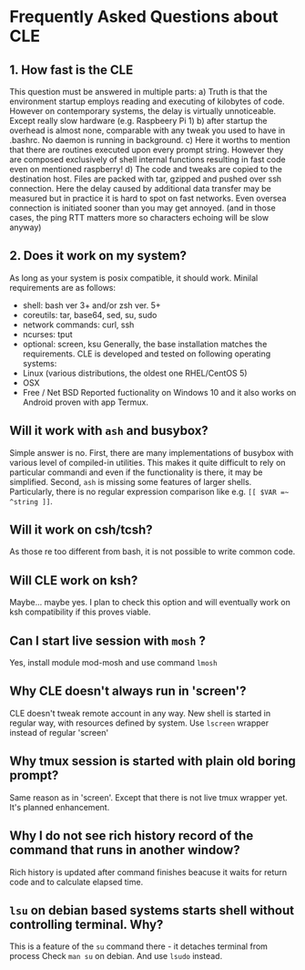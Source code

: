 # Frequently Asked Questions about CLE

## 1. How fast is the CLE
This question must be answered in multiple parts:
a) Truth is that the environment startup employs reading and executing of
kilobytes of code. However on contemporary systems, the delay is virtually
unnoticeable. Except really slow hardware (e.g. Raspbeery Pi 1)
b) after startup the overhead is almost none, comparable with any tweak you
used to have in .bashrc. No daemon is running in background.
c) Here it worths to mention that there are routines executed upon every
prompt string. However they are composed exclusively of shell internal
functions resulting in fast code even on mentioned raspberry!
d) The code and tweaks are copied to the destination host. Files are packed
with tar, gzipped and pushed over ssh connection. Here the delay caused by
additional data transfer may be measured but in practice it is hard to spot
on fast networks. Even oversea connection is initiated sooner than you may
get annoyed. (and in those cases, the ping RTT matters more so characters
echoing will be slow anyway)


## 2. Does it work on my system?
As long as your system is posix compatible, it should work.
Minilal requirements are as follows:
- shell: bash ver 3+ and/or zsh ver. 5+
- coreutils: tar, base64, sed, su, sudo
- network commands: curl, ssh
- ncurses: tput
- optional: screen, ksu
Generally, the base installation matches the requirements. CLE is developed
and tested on following operating systems:
- Linux (various distributions, the oldest one RHEL/CentOS 5)
- OSX
- Free / Net BSD
Reported fuctionality on Windows 10 and  it also works on Android
proven with app Termux.


## Will it work with `ash` and busybox?
Simple answer is no.
First, there are many implementations of busybox with various level of
compiled-in utilities. This makes it quite difficult to rely on particular
commandi and even if the functionality is there, it may be simplified.
Second, `ash` is missing some features of larger shells. Particularly,
there is no regular expression comparison like e.g. `[[ $VAR =~ ^string ]]`.


## Will it work on csh/tcsh?
As those re too different from bash, it is not possible to write common code.


## Will CLE work on ksh?
Maybe... maybe yes. I plan to check this option and will eventually work
on ksh compatibility if this proves viable.


## Can I start live session with `mosh` ?
Yes, install module mod-mosh and use command `lmosh`


## Why CLE doesn't always run in 'screen'?
CLE doesn't tweak remote account in any way. New shell is started in regular
way, with resources defined by system.
Use `lscreen` wrapper instead of regular 'screen'


## Why tmux session is started with plain old boring prompt?
Same reason as in 'screen'.
Except that there is not live tmux wrapper yet. It's planned enhancement.


## Why I do not see rich history record of the command that runs in another window?
Rich history is updated after command finishes beacuse it waits for return code
and to calculate elapsed time.


## `lsu` on debian based systems starts shell without controlling terminal. Why?
This is a feature of the `su` command there - it detaches terminal from process
Check `man su` on debian. And use `lsudo` instead.

